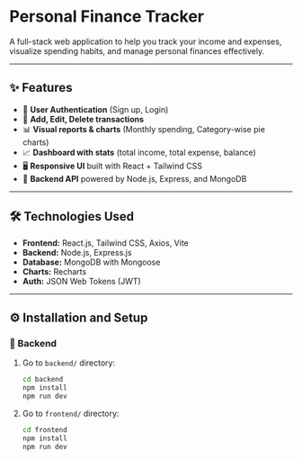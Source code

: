 # Personal Finance Tracker

A full-stack web application to help you track your income and expenses, visualize spending habits, and manage personal finances effectively.

---

## ✨ Features
- 🔐 **User Authentication** (Sign up, Login)
- 🧮 **Add, Edit, Delete transactions**
- 📊 **Visual reports & charts** (Monthly spending, Category-wise pie charts)
- 📈 **Dashboard with stats** (total income, total expense, balance)
- 🖥️ **Responsive UI** built with React + Tailwind CSS
- 🧠 **Backend API** powered by Node.js, Express, and MongoDB

---

## 🛠️ Technologies Used
- **Frontend:** React.js, Tailwind CSS, Axios, Vite
- **Backend:** Node.js, Express.js
- **Database:** MongoDB with Mongoose
- **Charts:** Recharts
- **Auth:** JSON Web Tokens (JWT)

---

## ⚙️ Installation and Setup

### 🔧 Backend
1. Go to `backend/` directory:
   ```bash
   cd backend
   npm install
   npm run dev
   
2. Go to `frontend/` directory:
   ```bash
   cd frontend
   npm install
   npm run dev
